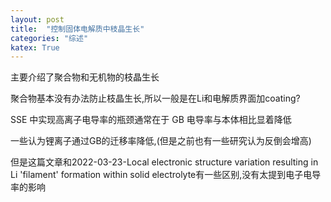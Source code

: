 ```yaml
---
layout: post
title:  "控制固体电解质中枝晶生长"
categories: "综述"
katex: True
---
```



主要介绍了聚合物和无机物的枝晶生长

聚合物基本没有办法防止枝晶生长,所以一般是在Li和电解质界面加coating?

 SSE 中实现高离子电导率的瓶颈通常在于 GB 电导率与本体相比显着降低

一些认为锂离子通过GB的迁移率降低,(但是之前也有一些研究认为反倒会增高)


但是这篇文章和2022-03-23-Local electronic structure variation resulting in Li 'filament' formation within solid electrolyte有一些区别,没有太提到电子电导率的影响

